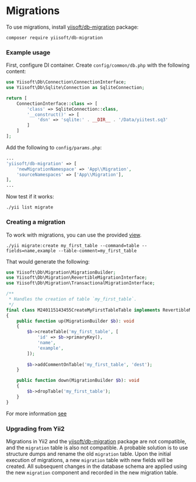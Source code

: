 # Migrations

To use migrations, install [yiisoft/db-migration](https://github.com/yiisoft/db-migration/) package:

```shell
composer require yiisoft/db-migration
```

### Example usage

First, configure DI container. Create `config/common/db.php` with the following content:

```php
use Yiisoft\Db\Connection\ConnectionInterface;
use Yiisoft\Db\Sqlite\Connection as SqliteConnection;

return [
    ConnectionInterface::class => [
        'class' => SqliteConnection::class,
        '__construct()' => [
            'dsn' => 'sqlite:' . __DIR__ . '/Data/yiitest.sq3'
        ]
    ]
];
```

Add the following to `config/params.php`:

```php
...
'yiisoft/db-migration' => [
    'newMigrationNamespace' => 'App\\Migration',
    'sourceNamespaces' => ['App\\Migration'],
],
...
```

Now test if it works:

```shell
./yii list migrate
```

### Creating a migration

To work with migrations, you can use the provided [view](https://github.com/yiisoft/db-migration/tree/master/resources/views).

```shell
./yii migrate:create my_first_table --command=table --fields=name,example --table-comment=my_first_table
```

That would generate the following:

```php
use Yiisoft\Db\Migration\MigrationBuilder;
use Yiisoft\Db\Migration\RevertibleMigrationInterface;
use Yiisoft\Db\Migration\TransactionalMigrationInterface;

/**
 * Handles the creation of table `my_first_table`.
 */
final class M240115143455CreateMyFirstTableTable implements RevertibleMigrationInterface, TransactionalMigrationInterface
{
    public function up(MigrationBuilder $b): void
    {
        $b->createTable('my_first_table', [
            'id' => $b->primaryKey(),
            'name',
            'example',
        ]);
        
        $b->addCommentOnTable('my_first_table', 'dest');
    }

    public function down(MigrationBuilder $b): void
    {
        $b->dropTable('my_first_table');
    }
}
```

For more information [see](https://github.com/yiisoft/db-migration/tree/master/docs/en)

### Upgrading from Yii2

Migrations in Yii2 and the [yiisoft/db-migration](https://github.com/yiisoft/db-migration/) package are not compatible,
and the `migration` table is also not
compatible.
A probable solution is to use structure dumps and rename the old `migration` table. Upon the initial execution of
migrations, a new `migration` table with new fields will be created. All subsequent changes in the database schema are
applied using the new `migration` component and recorded in the new migration table.
